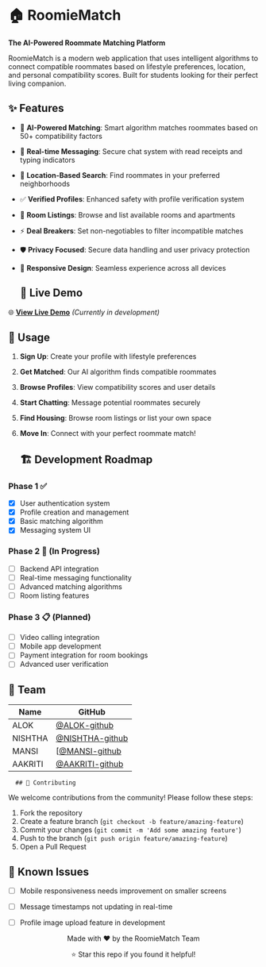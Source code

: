# 🏠 RoomieMatch

**The AI-Powered Roommate Matching Platform**

RoomieMatch is a modern web application that uses intelligent algorithms to connect compatible roommates based on lifestyle preferences, location, and personal compatibility scores. Built for students looking for their perfect living companion.

## ✨ Features

- 🧠 **AI-Powered Matching**: Smart algorithm matches roommates based on 50+ compatibility factors
- 💬 **Real-time Messaging**: Secure chat system with read receipts and typing indicators  
- 📍 **Location-Based Search**: Find roommates in your preferred neighborhoods
- ✅ **Verified Profiles**: Enhanced safety with profile verification system
- 🏡 **Room Listings**: Browse and list available rooms and apartments
- ⚡ **Deal Breakers**: Set non-negotiables to filter incompatible matches
- 🛡️ **Privacy Focused**: Secure data handling and user privacy protection
- 📱 **Responsive Design**: Seamless experience across all devices

  ## 🚀 Live Demo

🌐 **[View Live Demo](http://localhost:5173/)** *(Currently in development)*

## 🎯 Usage

1. **Sign Up**: Create your profile with lifestyle preferences
2. **Get Matched**: Our AI algorithm finds compatible roommates
3. **Browse Profiles**: View compatibility scores and user details
4. **Start Chatting**: Message potential roommates securely
5. **Find Housing**: Browse room listings or list your own space
6. **Move In**: Connect with your perfect roommate match!

   ## 🏗️ Development Roadmap

### Phase 1 ✅
- [x] User authentication system
- [x] Profile creation and management
- [x] Basic matching algorithm
- [x] Messaging system UI

### Phase 2 🚧 (In Progress)
- [ ] Backend API integration
- [ ] Real-time messaging functionality
- [ ] Advanced matching algorithms
- [ ] Room listing features

### Phase 3 📋 (Planned)
- [ ] Video calling integration
- [ ] Mobile app development
- [ ] Payment integration for room bookings
- [ ] Advanced user verification

## 👥 Team

| Name | GitHub |
|------|------------------|
| ALOK | [@ALOK-github](https://github.com/alok-psr) |
| NISHTHA | [@NISHTHA-github](https://github.com/nishthaasood) | 
| MANSI | [[@MANSI-github](https://github.com/mansibhandarilab) |
| AAKRITI | [@AAKRITI-github](https://github.com/Aakriti0207) | 

      ## 🤝 Contributing

We welcome contributions from the community! Please follow these steps:

1. Fork the repository
2. Create a feature branch (`git checkout -b feature/amazing-feature`)
3. Commit your changes (`git commit -m 'Add some amazing feature'`)
4. Push to the branch (`git push origin feature/amazing-feature`)
5. Open a Pull Request

## 🐛 Known Issues

- [ ] Mobile responsiveness needs improvement on smaller screens
- [ ] Message timestamps not updating in real-time
- [ ] Profile image upload feature in development


<div align="center">
  <p>Made with ❤️ by the RoomieMatch Team</p>
  <p>⭐ Star this repo if you found it helpful!</p>
</div>

